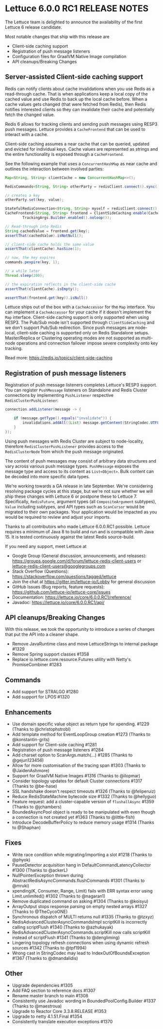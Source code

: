 Lettuce 6.0.0 RC1 RELEASE NOTES
==============================

The Lettuce team is delighted to announce the availability of the first Lettuce 6 release candidate.

Most notable changes that ship with this release are

* Client-side caching support
* Registration of push message listeners
* Configuration files for GraalVM Native Image compilation
* API cleanups/Breaking Changes

Server-assisted Client-side caching support
-------------------------------------------

Redis can notify clients about cache invalidations when you use Redis as a read-through cache.
That is when applications keep a local copy of the cached value and use Redis to back up the local cache before.
When a cache values gets changed (that were fetched from Redis), then Redis notifies interested clients so they can invalidate their cache and potentially fetch the changed value.

Redis 6 allows for tracking clients and sending push messages using RESP3 push messages.
Lettuce provides a `CacheFrontend` that can be used to interact with a cache.

Client-side caching assumes a near cache that can be queried, updated and evicted for individual keys.
Cache values are represented as strings and the entire functionality is exposed through a `CacheFrontend`.

See the following example that uses a `ConcurrentHashMap` as near cache and outlines the interaction between involved parties:

```java
Map<String, String> clientCache = new ConcurrentHashMap<>();

RedisCommands<String, String> otherParty = redisClient.connect().sync();

// creates a key
otherParty.set(key, value);

StatefulRedisConnection<String, String> myself = redisClient.connect();
CacheFrontend<String, String> frontend = ClientSideCaching.enable(CacheAccessor.forMap(clientCache), myself,
        TrackingArgs.Builder.enabled().noloop());

// Read-through into Redis
String cachedValue = frontend.get(key);
assertThat(cachedValue).isNotNull();

// client-side cache holds the same value
assertThat(clientCache).hasSize(1);

// now, the key expires
commands.pexpire(key, 1);

// a while later
Thread.sleep(200);

// the expiration reflects in the client-side cache
assertThat(clientCache).isEmpty();

assertThat(frontend.get(key)).isNull()
```

Lettuce ships out of the box with a `CacheAccessor` for the `Map` interface.
You can implement a `CacheAccessor` for your cache if it doesn't implement the `Map` interface.
Client-side caching support is only supported when using RESP3. The Pub/Sub mode isn't supported through `ClientSideCaching` and we don't support Pub/Sub redirection.
Since push messages are node-local, client-side caching is supported only on Redis Standalone setups. 
Master/Replica or Clustering operating modes are not supported as multi-node operations and connection failover impose severe complexity onto key tracking.

Read more: https://redis.io/topics/client-side-caching

Registration of push message listeners
--------------------------------------

Registration of push message listeners completes Lettuce's RESP3 support. 
You can register `PushMessage` listeners on Standalone and Redis Cluster connections by implementing `PushListener` respective `RedisClusterPushListener`:

```java 
connection.addListener(message -> {

    if (message.getType().equals("invalidate")) {
        invalidations.addAll((List) message.getContent(StringCodec.UTF8::decodeKey).get(1));
    }
});
```

Using push messages with Redis Cluster are subject to node-locality, therefore `RedisClusterPushListener` provides access to the `RedisClusterNode` from which the push message originated.

The content of push messages may consist of arbitrary data structures and vary across various push message types. 
`PushMessage` exposes the message type and access to its content as `List<Object>`. Bulk content can be decoded into more specific data types.    

We're working towards a GA release in late September.
We're considering resolving package cycles at this stage, but we're not sure whether we will ship these changes with Lettuce 6 or postpone these to Lettuce 7.  
Specifically, `RedisFuture`, argument types (all `CompositeArgument` subtypes), `Value` including subtypes, and API  types such as `ScanCursor` would be migrated to their own packages.
Your application would be impacted as you would be required to review and adjust your imports.   

Thanks to all contributors who made Lettuce 6.0.0.RC1 possible.
Lettuce requires a minimum of Java 8 to build and run and is compatible with Java 15. It is tested continuously against the latest Redis source-build.

If you need any support, meet Lettuce at

* Google Group (General discussion, announcements, and releases): https://groups.google.com/d/forum/lettuce-redis-client-users
or lettuce-redis-client-users@googlegroups.com
* Stack Overflow (Questions): https://stackoverflow.com/questions/tagged/lettuce
* Join the chat at https://gitter.im/lettuce-io/Lobby for general discussion
* GitHub Issues (Bug reports, feature requests): https://github.com/lettuce-io/lettuce-core/issues
* Documentation: https://lettuce.io/core/6.0.0.RC1/reference/
* Javadoc: https://lettuce.io/core/6.0.0.RC1/api/


API cleanups/Breaking Changes
-----------------------------

With this release, we took the opportunity to introduce a series of changes that put the API into a cleaner shape.

* Remove JavaRuntime class and move LettuceStrings to internal package #1329
* Remove Spring support classes #1358
* Replace io.lettuce.core.resource.Futures utility with Netty's PromiseCombiner #1283

Commands
-----------------------------

* Add support for STRALGO #1280
* Add support for LPOS #1320

Enhancements
------------

* Use domain specific value object as return type for xpending. #1229 (Thanks to @christophstrobl)
* Add template method for EventLoopGroup creation #1273 (Thanks to @konstantin-grits)
* Add support for Client-side caching #1281
* Registration of push message listeners  #1284
* Add charset option to ScanArgs.match(…) #1285 (Thanks to @gejun123456)
* Allow for more customisation of the tracing span #1303 (Thanks to @JaidenAshmore)
* Support for GraalVM Native Images #1316 (Thanks to @ilopmar)
* Consider topology updates for default Cluster connections #1317 (Thanks to @be-hase)
* SSL handshake doesn't respect timeouts #1326 (Thanks to @feliperuiz)
* Reduce RedisStateMachine bytecode size #1332 (Thanks to @hellyguo)
* Feature request: add a cluster-capable version of `flushallAsync` #1359 (Thanks to @jchambers)
* BoundedAsyncPool object is ready to be manipulated with even though a connection is not created yet #1363 (Thanks to @little-fish)
* Introduce DecodeBufferPolicy to reduce memory usage #1314 (Thanks to @Shaphan)

Fixes
-----

* Write race condition while migrating/importing a slot #1218 (Thanks to @phyok)
* PauseDetector acquisition hang in DefaultCommandLatencyCollector #1300 (Thanks to @ackerL)
* NullPointerException thrown during AbstractRedisAsyncCommands.flushCommands #1301 (Thanks to @mruki)
* xpending(K, Consumer, Range, Limit) fails with ERR syntax error using Limit.unlimited() #1302 (Thanks to @nagaran1)
* Remove duplicated command on asking #1304 (Thanks to @koisyu)
* ArrayOutput stops response parsing on empty nested arrays #1327 (Thanks to @TheCycoONE)
* Synchronous dispatch of MULTI returns null #1335 (Thanks to @tzxyz)
* RedisAdvancedClusterAsyncCommandsImpl scriptKill is incorrectly calling scriptFlush #1340 (Thanks to @azhukayak)
* RedisAdvancedClusterAsyncCommands.scriptKill now calls scriptKill instead of scriptFlush #1341 (Thanks to @dengliming)
* Lingering topology refresh connections when using dynamic refresh sources #1342 (Thanks to @tpf1994)
* Wrong cast in StringCodec may lead to IndexOutOfBoundsException #1367 (Thanks to @dmandalidis)

Other
-----

* Upgrade dependencies #1305
* Add FAQ section to reference docs #1307
* Rename master branch to main #1308
* Consistently use Javadoc wording in BoundedPoolConfig.Builder #1337 (Thanks to @maestroua)
* Upgrade to Reactor Core 3.3.8.RELEASE #1353
* Upgrade to netty 4.1.51.Final #1354
* Consistently translate execution exceptions #1370
